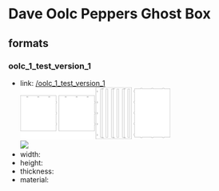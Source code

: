 # Dave Oolc Peppers Ghost Box


## formats

### oolc_1_test_version_1
* link: [/oolc_1_test_version_1](oolc_1_test_version_1)  
![](oolc_1_test_version_1/working_300.png)  
![](oolc_1_test_version_1/image_300.jpg)  
* width:   
* height:   
* thickness:   
* material:   
 

